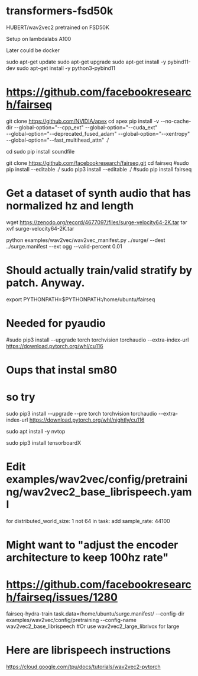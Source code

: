 # transformers-fsd50k
HUBERT/wav2vec2 pretrained on FSD50K

Setup on lambdalabs A100

Later could be docker

sudo apt-get update
sudo apt-get upgrade
sudo apt-get install -y pybind11-dev
sudo apt-get install -y python3-pybind11

# https://github.com/facebookresearch/fairseq

git clone https://github.com/NVIDIA/apex
cd apex
pip install -v --no-cache-dir --global-option="--cpp_ext" --global-option="--cuda_ext" \
  --global-option="--deprecated_fused_adam" --global-option="--xentropy" \
  --global-option="--fast_multihead_attn" ./

cd
sudo pip install soundfile

git clone https://github.com/facebookresearch/fairseq.git
cd fairseq
#sudo pip install --editable ./
sudo pip3 install --editable ./
#sudo pip install fairseq

# Get a dataset of synth audio that has normalized hz and length
wget https://zenodo.org/record/4677097/files/surge-velocity64-2K.tar
tar xvf surge-velocity64-2K.tar

python examples/wav2vec/wav2vec_manifest.py ../surge/ --dest ../surge.manifest --ext ogg --valid-percent  0.01

# Should actually train/valid stratify by patch. Anyway.

export PYTHONPATH=$PYTHONPATH:/home/ubuntu/fairseq

# Needed for pyaudio
#sudo pip3 install --upgrade torch torchvision torchaudio --extra-index-url https://download.pytorch.org/whl/cu116
# Oups that instal sm80
# so try
sudo pip3 install --upgrade --pre torch torchvision torchaudio --extra-index-url https://download.pytorch.org/whl/nightly/cu116

sudo apt install -y nvtop

sudo pip3 install tensorboardX

# Edit  examples/wav2vec/config/pretraining/wav2vec2_base_librispeech.yaml
for distributed_world_size: 1
not 64
in task: add
  sample_rate: 44100
# Might want to "adjust the encoder architecture to keep 100hz rate"
# https://github.com/facebookresearch/fairseq/issues/1280

fairseq-hydra-train task.data=/home/ubuntu/surge.manifest/ --config-dir examples/wav2vec/config/pretraining --config-name wav2vec2_base_librispeech
#Or use wav2vec2_large_librivox for large


# Here are librispeech instructions
https://cloud.google.com/tpu/docs/tutorials/wav2vec2-pytorch
